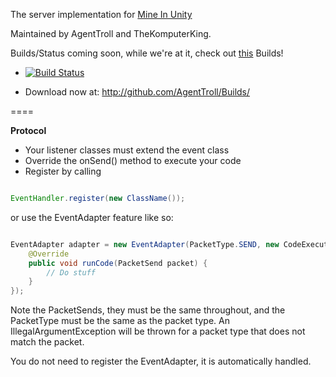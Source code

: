 The server implementation for [Mine In Unity](https://github.com/mattrick16/Mine-In-Unity)

Maintained by AgentTroll and TheKomputerKing.

Builds/Status coming soon, while we're at it, check out [this](http://mineinunity.webs.com/apps/forums/topics/show/11879584-miu-servers-status)
Builds!
- [![Build Status](https://travis-ci.org/AgentTroll/MIUServer.png?branch=master)](https://travis-ci.org/AgentTroll/MIUServer)

- Download now at: http://github.com/AgentTroll/Builds/

====

**Protocol**

- Your listener classes must extend the event class
- Override the onSend() method to execute your code
- Register by calling

```java

EventHandler.register(new ClassName());

```
or use the EventAdapter feature like so:
```java

EventAdapter adapter = new EventAdapter(PacketType.SEND, new CodeExecutor<PacketSend>() {
    @Override
    public void runCode(PacketSend packet) {
        // Do stuff
    }
});

```
Note the PacketSends, they must be the same throughout, and the PacketType must be the same as the packet type.
An IllegalArgumentException will be thrown for a packet type that does not match the packet.

You do not need to register the EventAdapter, it is automatically handled.
